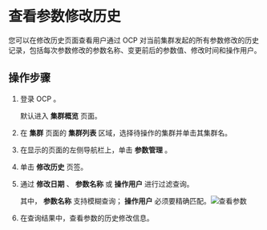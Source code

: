 查看参数修改历史 
=============================

您可以在修改历史页面查看用户通过 OCP 对当前集群发起的所有参数修改的历史记录，包括每次参数修改的参数名称、变更前后的参数值、修改时间和操作用户。

操作步骤 
-------------------------

1. 登录 OCP 。

   默认进入 **集群概览** 页面。
   

2. 在 **集群** 页面的 **集群列表** 区域，选择待操作的集群并单击其集群名。

   

3. 在显示的页面的左侧导航栏上，单击 **参数管理** 。

   

4. 单击 **修改历史** 页签。

   

5. 通过 **修改日期** 、 **参数名称** 或 **操作用户** 进行过滤查询。

   其中， **参数名称** 支持模糊查询； **操作用户** 必须要精确匹配。![查看参数](https://help-static-aliyun-doc.aliyuncs.com/assets/img/zh-CN/0766860061/p168849.png)

   

6. 在查询结果中，查看参数的历史修改信息。

   




